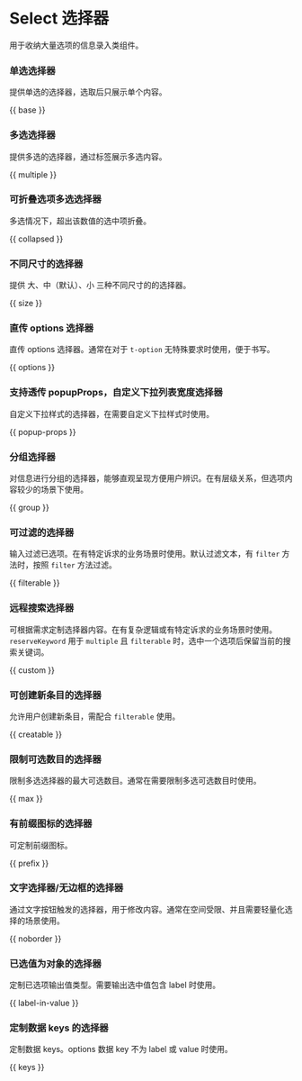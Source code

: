 # Select 选择器

用于收纳大量选项的信息录入类组件。

### 单选选择器

提供单选的选择器，选取后只展示单个内容。

{{ base }}

### 多选选择器

提供多选的选择器，通过标签展示多选内容。

{{ multiple }}

### 可折叠选项多选选择器

多选情况下，超出该数值的选中项折叠。

{{ collapsed }}

### 不同尺寸的选择器

提供 大、中（默认）、小 三种不同尺寸的的选择器。

{{ size }}

### 直传 options 选择器

直传 options 选择器。通常在对于 `t-option` 无特殊要求时使用，便于书写。

{{ options }}

### 支持透传 popupProps，自定义下拉列表宽度选择器

自定义下拉样式的选择器，在需要自定义下拉样式时使用。

{{ popup-props }}

### 分组选择器

对信息进行分组的选择器，能够直观呈现方便用户辨识。在有层级关系，但选项内容较少的场景下使用。

{{ group }}

### 可过滤的选择器

输入过滤已选项。在有特定诉求的业务场景时使用。默认过滤文本，有 `filter` 方法时，按照 `filter` 方法过滤。

{{ filterable }}

### 远程搜索选择器

可根据需求定制选择器内容。在有复杂逻辑或有特定诉求的业务场景时使用。`reserveKeyword` 用于 `multiple` 且 `filterable` 时，选中一个选项后保留当前的搜索关键词。

{{ custom }}

### 可创建新条目的选择器

允许用户创建新条目，需配合 `filterable` 使用。

{{ creatable }}

### 限制可选数目的选择器

限制多选选择器的最大可选数目。通常在需要限制多选可选数目时使用。

{{ max }}

### 有前缀图标的选择器

可定制前缀图标。

{{ prefix }}

### 文字选择器/无边框的选择器

通过文字按钮触发的选择器，用于修改内容。通常在空间受限、并且需要轻量化选择的场景使用。

{{ noborder }}

### 已选值为对象的选择器

定制已选项输出值类型。需要输出选中值包含 label 时使用。

{{ label-in-value }}

### 定制数据 keys 的选择器

定制数据 keys。options 数据 key 不为 label 或 value 时使用。

{{ keys }}
